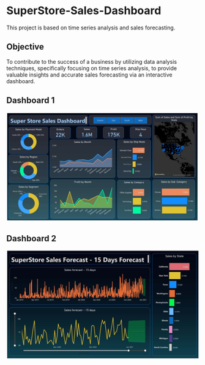 # SuperStore-Sales-Dashboard
This project is based on time series analysis and sales forecasting.

## Objective
To contribute to the success of a business by utilizing data analysis techniques, specifically focusing on time series analysis, to provide valuable insights and accurate sales forecasting via an interactive dashboard.

## Dashboard 1
![alt text](https://github.com/HimanshuKesarwani/PowerBI-Dashboards/blob/main/3.%20SuperStore%20Sales%20Dashboard/Superstore_sales1.JPG?raw=true)

## Dashboard 2
![alt text](https://github.com/HimanshuKesarwani/PowerBI-Dashboards/blob/main/3.%20SuperStore%20Sales%20Dashboard/Superstore_sales2.JPG?raw=true)
